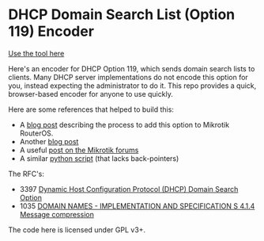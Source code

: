 # DHCP Domain Search List (Option 119) Encoder

[Use the tool here](https://jjjordan.github.io/dhcp119/)

Here's an encoder for DHCP Option 119, which sends domain search lists to
clients.  Many DHCP server implementations do not encode this option for
you, instead expecting the administrator to do it.  This repo provides a
quick, browser-based encoder for anyone to use quickly.

Here are some references that helped to build this:
* A [blog post](https://www.medo64.com/2017/04/adding-domain-search-option-to-mikrotik-dhcp/) describing the process to add this option to Mikrotik RouterOS.
* Another [blog post](https://blog.pessoft.com/2016/03/17/domain-search-list-as-dhcp-option-in-mikrotik-routeros/)
* A useful [post on the Mikrotik forums](https://forum.mikrotik.com/viewtopic.php?t=133801)
* A similar [python script](https://gist.github.com/SmartFinn/be417c7a7e0b3d9bee9c29e74d08ff78) (that lacks back-pointers)

The RFC's:
* 3397 [Dynamic Host Configuration Protocol (DHCP) Domain Search Option](https://tools.ietf.org/html/rfc3397)
* 1035 [DOMAIN NAMES - IMPLEMENTATION AND SPECIFICATION S 4.1.4 Message compression](https://tools.ietf.org/html/rfc1035#section-4.1.4)

The code here is licensed under GPL v3+.
